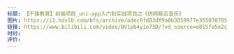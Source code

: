 ```yaml
---
标题: 【千锋教育】前端项目_uni-app入门到实战项目之《仿网易云音乐》
图片: https://i1.hdslb.com/bfs/archive/adec6fd83df9a0b3059977e3550707854df4a06d.jpg@518w_290h_1c_!web-video-share-cover.avif
链接: https://www.bilibili.com/video/BV1pb4y1o73D/?vd_source=e815fa5e2c428a98163e9d19be40ec58
时时: 
评价:
---
```


